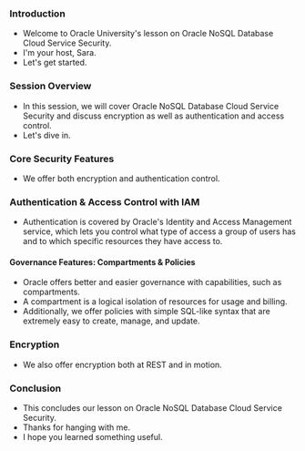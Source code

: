 ### **Introduction**
*   Welcome to Oracle University's lesson on Oracle NoSQL Database Cloud Service Security.
*   I'm your host, Sara.
*   Let's get started.

### **Session Overview**
*   In this session, we will cover Oracle NoSQL Database Cloud Service Security and discuss encryption as well as authentication and access control.
*   Let's dive in.

### **Core Security Features**
*   We offer both encryption and authentication control.

### **Authentication & Access Control with IAM**
*   Authentication is covered by Oracle's Identity and Access Management service, which lets you control what type of access a group of users has and to which specific resources they have access to.

#### **Governance Features: Compartments & Policies**
*   Oracle offers better and easier governance with capabilities, such as compartments.
*   A compartment is a logical isolation of resources for usage and billing.
*   Additionally, we offer policies with simple SQL-like syntax that are extremely easy to create, manage, and update.

### **Encryption**
*   We also offer encryption both at REST and in motion.

### **Conclusion**
*   This concludes our lesson on Oracle NoSQL Database Cloud Service Security.
*   Thanks for hanging with me.
*   I hope you learned something useful.
